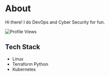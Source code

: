 <link rel="stylesheet" href="https://cdnjs.cloudflare.com/ajax/libs/font-awesome/6.0.0-beta3/css/all.min.css">

# About

Hi there! I do DevOps and Cyber Security for fun.

![Profile Views](https://komarev.com/ghpvc/?username=memor24&color=blue)

## Tech Stack

- Linux <i class="fab fa-linux"></i>
- Terraform <i class="fas fa-cogs"></i> Python <i class="fab fa-python"></i> 
- Kubernetes <i class="fab fa-kubernetes"></i>
